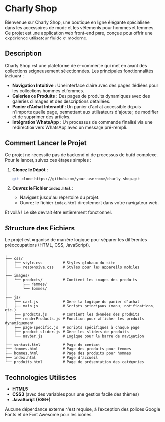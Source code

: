 # Charly Shop

Bienvenue sur Charly Shop, une boutique en ligne élégante spécialisée dans les accessoires de mode et les vêtements pour hommes et femmes. Ce projet est une application web front-end pure, conçue pour offrir une expérience utilisateur fluide et moderne.

## Description

Charly Shop est une plateforme de e-commerce qui met en avant des collections soigneusement sélectionnées. Les principales fonctionnalités incluent :

-   **Navigation Intuitive** : Une interface claire avec des pages dédiées pour les collections hommes et femmes.
-   **Galeries de Produits** : Des pages de produits dynamiques avec des galeries d'images et des descriptions détaillées.
-   **Panier d'Achat Interactif** : Un panier d'achat accessible depuis n'importe quelle page, permettant aux utilisateurs d'ajouter, de modifier et de supprimer des articles.
-   **Intégration WhatsApp** : Un processus de commande finalisé via une redirection vers WhatsApp avec un message pré-rempli.

## Comment Lancer le Projet

Ce projet ne nécessite pas de backend ni de processus de build complexe. Pour le lancer, suivez ces étapes simples :

1.  **Clonez le Dépôt** :
    ```bash
    git clone https://github.com/your-username/charly-shop.git
    ```

2.  **Ouvrez le Fichier `index.html`** :
    -   Naviguez jusqu'au répertoire du projet.
    -   Ouvrez le fichier `index.html` directement dans votre navigateur web.

Et voilà ! Le site devrait être entièrement fonctionnel.

## Structure des Fichiers

Le projet est organisé de manière logique pour séparer les différentes préoccupations (HTML, CSS, JavaScript).

```
.
├── css/
│   ├── style.css         # Styles globaux du site
│   └── responsive.css    # Styles pour les appareils mobiles
│
├── images/
│   └── products/         # Contient les images des produits
│       ├── femmes/
│       └── hommes/
│
├── js/
│   ├── cart.js           # Gère la logique du panier d'achat
│   ├── main.js           # Scripts principaux (menu, notifications, etc.)
│   ├── products.js       # Contient les données des produits
│   ├── renderProducts.js # Fonction pour afficher les produits dynamiquement
│   ├── page-specific.js  # Scripts spécifiques à chaque page
│   ├── product-slider.js # Gère les sliders de produits
│   └── navbar.js         # Logique pour la barre de navigation
│
├── contact.html          # Page de contact
├── femmes.html           # Page des produits pour femmes
├── hommes.html           # Page des produits pour hommes
├── index.html            # Page d'accueil
└── produits.html         # Page de présentation des catégories
```

## Technologies Utilisées

-   **HTML5**
-   **CSS3** (avec des variables pour une gestion facile des thèmes)
-   **JavaScript (ES6+)**

Aucune dépendance externe n'est requise, à l'exception des polices Google Fonts et de Font Awesome pour les icônes.